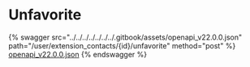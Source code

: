 # Unfavorite

{% swagger src="../../../../../../../.gitbook/assets/openapi_v22.0.0.json" path="/user/extension_contacts/{id}/unfavorite" method="post" %}
[openapi_v22.0.0.json](../../../../../../../.gitbook/assets/openapi_v22.0.0.json)
{% endswagger %}
